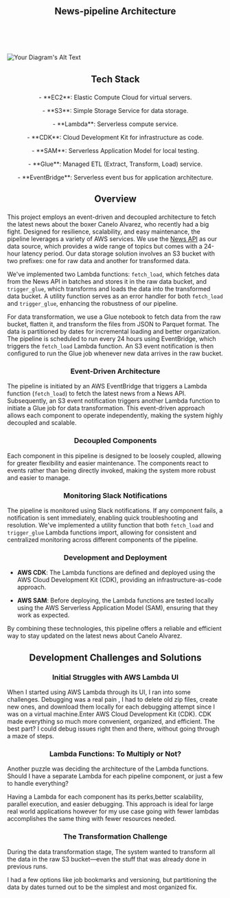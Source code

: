 ## <p align='center'> News-pipeline Architecture </p>
<br>
<br>
<br>


![Your Diagram's Alt Text](https://github.com/danielde720/news-pipeline/assets/141448979/155872ae-0e18-469e-af6c-50c176f2d388) 


## <p align='center'> Tech Stack </p>


<p align='center'> - **EC2**: Elastic Compute Cloud for virtual servers.</p>
<p align='center'> - **S3**: Simple Storage Service for data storage.</p>
<p align='center'> - **Lambda**: Serverless compute service.</p>
<p align='center'> - **CDK**: Cloud Development Kit for infrastructure as code.</p>
<p align='center'> - **SAM**: Serverless Application Model for local testing.</p>
<p align='center'> - **Glue**: Managed ETL (Extract, Transform, Load) service.</p>
<p align='center'> - **EventBridge**: Serverless event bus for application architecture.</p>



## <p align="center"> Overview </p>

This project employs an event-driven and decoupled architecture to fetch the latest news about the boxer Canelo Alvarez, who recently had a big fight. Designed for resilience, scalability, and easy maintenance, the pipeline leverages a variety of AWS services. We use the [News API](https://newsapi.org/) as our data source, which provides a wide range of topics but comes with a 24-hour latency period. Our data storage solution involves an S3 bucket with two prefixes: one for raw data and another for transformed data. 

We've implemented two Lambda functions: `fetch_load`, which fetches data from the News API in batches and stores it in the raw data bucket, and `trigger_glue`, which transforms and loads the data into the transformed data bucket. A utility function serves as an error handler for both `fetch_load` and `trigger_glue`, enhancing the robustness of our pipeline. 

For data transformation, we use a Glue notebook to fetch data from the raw bucket, flatten it, and transform the files from JSON to Parquet format. The data is partitioned by dates for incremental loading and better organization. The pipeline is scheduled to run every 24 hours using EventBridge, which triggers the `fetch_load` Lambda function. An S3 event notification is then configured to run the Glue job whenever new data arrives in the raw bucket.


### <p align="center"> Event-Driven Architecture </p>

The pipeline is initiated by an AWS EventBridge that triggers a Lambda function (`fetch_load`) to fetch the latest news from a News API. Subsequently, an S3 event notification triggers another Lambda function to initiate a Glue job for data transformation. This event-driven approach allows each component to operate independently, making the system highly decoupled and scalable.

### <p align="center"> Decoupled Components  </p>

Each component in this pipeline is designed to be loosely coupled, allowing for greater flexibility and easier maintenance. The components react to events rather than being directly invoked, making the system more robust and easier to manage.


### <p align="center"> Monitoring Slack Notifications </p>


The pipeline is monitored using Slack notifications. If any component fails, a notification is sent immediately, enabling quick troubleshooting and resolution. We've implemented a utility function that both `fetch_load` and `trigger_glue` Lambda functions import, allowing for consistent and centralized monitoring across different components of the pipeline.


### <p align="center"> Development and Deployment </p>

- **AWS CDK**: The Lambda functions are defined and deployed using the AWS Cloud Development Kit (CDK), providing an infrastructure-as-code approach.
  
- **AWS SAM**: Before deploying, the Lambda functions are tested locally using the AWS Serverless Application Model (SAM), ensuring that they work as expected.

By combining these technologies, this pipeline offers a reliable and efficient way to stay updated on the latest news about Canelo Alvarez.


## <p align="center"> Development Challenges and Solutions </p>

### <p align="center"> Initial Struggles with AWS Lambda UI</p>

When I started using AWS Lambda through its UI, I ran into some challenges. Debugging was a real pain , I had to delete old zip files, create new ones, and download them locally for each debugging attempt since I was on a virtual machine.Enter AWS Cloud Development Kit (CDK). CDK made everything so much more convenient, organized, and efficient. The best part? I could debug issues right then and there, without going through a maze of steps.

### <p align="center">Lambda Functions: To Multiply or Not?</p>

Another puzzle was deciding the architecture of the Lambda functions. Should I have a separate Lambda for each pipeline component, or just a few to handle everything? 

Having a Lambda for each component has its perks,better scalability, parallel execution, and easier debugging. This approach is ideal for large real world applications however for my use case going with fewer lambdas accomplishes the same thing with fewer resources needed. 

### <p align="center">The Transformation Challenge</p>

During the data transformation stage, The system wanted to transform all the data in the raw S3 bucket—even the stuff that was already done in previous runs. 

I had a few options like job bookmarks and versioning, but partitioning the data by dates turned out to be the simplest and most organized fix. 

